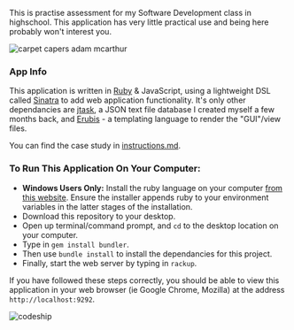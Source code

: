 This is practise assessment for my Software Development class in highschool. This application has very little practical use and being here probably won't interest you.

![carpet capers adam mcarthur](http://imgkk.com/i/5kx9.png "Carpet Capers")

### App Info

This application is written in [Ruby](https://www.ruby-lang.org) & JavaScript, using a lightweight DSL called [Sinatra](http://www.sinatrarb.com) to add web application functionality. It's only other dependancies are [jtask](https://github.com/adammcarthur/jtask), a JSON text file database I created myself a few months back, and [Erubis](http://www.kuwata-lab.com/erubis) - a templating language to render the "GUI"/view files.

You can find the case study in [instructions.md](https://github.com/adammcarthur/carpet-capers/blob/master/instructions.md).

### To Run This Application On Your Computer:

- **Windows Users Only:** Install the ruby language on your computer [from this website](http://rubyinstaller.org/downloads). Ensure the installer appends ruby to your environment variables in the latter stages of the installation.
- Download this repository to your desktop.
- Open up terminal/command prompt, and `cd` to the desktop location on your computer.
- Type in `gem install bundler`.
- Then use `bundle install` to install the dependancies for this project.
- Finally, start the web server by typing in `rackup`.

If you have followed these steps correctly, you should be able to view this application in your web browser (ie Google Chrome, Mozilla) at the address `http://localhost:9292`.

![codeship](https://www.codeship.io/projects/0c3cebd0-b36a-0131-4213-227d03ec1668/status "Codeship Status")